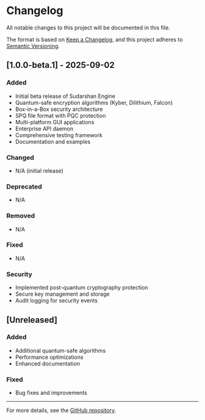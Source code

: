 # Changelog

All notable changes to this project will be documented in this file.

The format is based on [Keep a Changelog](https://keepachangelog.com/en/1.0.0/),
and this project adheres to [Semantic Versioning](https://semver.org/spec/v2.0.0.html).

## [1.0.0-beta.1] - 2025-09-02

### Added
- Initial beta release of Sudarshan Engine
- Quantum-safe encryption algorithms (Kyber, Dilithium, Falcon)
- Box-in-a-Box security architecture
- SPQ file format with PQC protection
- Multi-platform GUI applications
- Enterprise API daemon
- Comprehensive testing framework
- Documentation and examples

### Changed
- N/A (initial release)

### Deprecated
- N/A

### Removed
- N/A

### Fixed
- N/A

### Security
- Implemented post-quantum cryptography protection
- Secure key management and storage
- Audit logging for security events

## [Unreleased]

### Added
- Additional quantum-safe algorithms
- Performance optimizations
- Enhanced documentation

### Fixed
- Bug fixes and improvements

---

For more details, see the [GitHub repository](https://github.com/Yash-Sharma1810/sudarshan_engine).